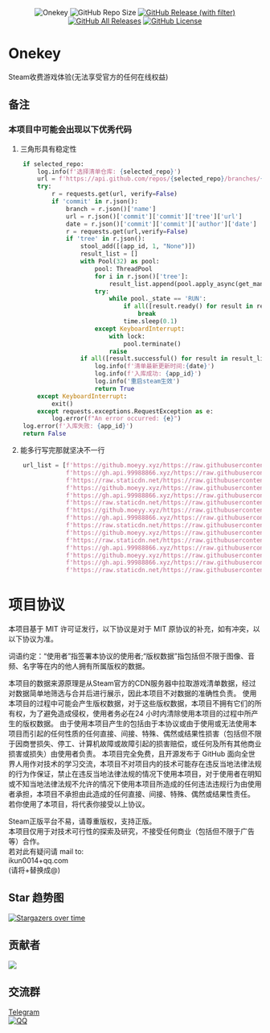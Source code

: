 <div align="center">

![Onekey](https://socialify.git.ci/ikun0014/Onekey/image?description=1&font=Inter&forks=1&issues=1&language=1&name=1&owner=1&pulls=1&stargazers=1&theme=Auto)
![GitHub Repo Size](https://img.shields.io/github/repo-size/ikun0014/Onekey?style=for-the-badge)
[![GitHub Release (with filter)](https://img.shields.io/github/v/release/ikun0014/Onekey?style=for-the-badge)](https://github.com/ikun0014/Onekey/releases/latest)
[![GitHub All Releases](https://img.shields.io/github/downloads/ikun0014/Onekey/total?style=for-the-badge&color=violet)](https://github.com/ikun0014/Onekey/releases)
[![GitHub License](https://img.shields.io/github/license/ikun0014/Onekey?style=for-the-badge)](https://github.com/ikun0014/Onekey/blob/main/LICENSE)

</div>

# Onekey
Steam收费游戏体验(无法享受官方的任何在线权益)  

## 备注
### 本项目中可能会出现以下优秀代码

1. 三角形具有稳定性
```python
    if selected_repo:
        log.info(f'选择清单仓库: {selected_repo}')
        url = f'https://api.github.com/repos/{selected_repo}/branches/{app_id}'
        try:
            r = requests.get(url, verify=False)
            if 'commit' in r.json():
                branch = r.json()['name']
                url = r.json()['commit']['commit']['tree']['url']
                date = r.json()['commit']['commit']['author']['date']
                r = requests.get(url,verify=False)
                if 'tree' in r.json():
                    stool_add([(app_id, 1, "None")])
                    result_list = []
                    with Pool(32) as pool:
                        pool: ThreadPool
                        for i in r.json()['tree']:
                            result_list.append(pool.apply_async(get_manifest, (branch, i['path'], get_steam_path(), app_id)))
                        try:
                            while pool._state == 'RUN':
                                if all([result.ready() for result in result_list]):
                                    break
                                time.sleep(0.1)
                        except KeyboardInterrupt:
                            with lock:
                                pool.terminate()
                            raise
                    if all([result.successful() for result in result_list]):
                        log.info(f'清单最新更新时间:{date}')
                        log.info(f'入库成功: {app_id}')
                        log.info('重启steam生效')
                        return True
        except KeyboardInterrupt:
            exit()
        except requests.exceptions.RequestException as e:
            log.error(f"An error occurred: {e}")
    log.error(f'入库失败: {app_id}')
    return False
```

2. 能多行写完那就坚决不一行
```python
    url_list = [f'https://github.moeyy.xyz/https://raw.githubusercontent.com/BlankTMing/ManifestAutoUpdate/{branch}/{path}',
                f'https://gh.api.99988866.xyz/https://raw.githubusercontent.com/BlankTMing/ManifestAutoUpdate/{branch}/{path}',
                f'https://raw.staticdn.net/https://raw.githubusercontent.com/BlankTMing/ManifestAutoUpdate/{branch}/{path}',
                f'https://github.moeyy.xyz/https://raw.githubusercontent.com/lls7890/Repository/{branch}/{path}',
                f'https://gh.api.99988866.xyz/https://raw.githubusercontent.com/lls7890/Repository/{branch}/{path}',
                f'https://raw.staticdn.net/https://raw.githubusercontent.com/lls7890/Repository/{branch}/{path}',
                f'https://github.moeyy.xyz/https://raw.githubusercontent.com/isKoi/Manifest-AutoUpdate/{branch}/{path}',
                f'https://gh.api.99988866.xyz/https://raw.githubusercontent.com/isKoi/Manifest-AutoUpdate/{branch}/{path}',
                f'https://raw.staticdn.net/https://raw.githubusercontent.com/isKoi/Manifest-AutoUpdate/{branch}/{path}',
                f'https://github.moeyy.xyz/https://raw.githubusercontent.com/qwq-xinkeng/awaqwqmain/{branch}/{path}',
                f'https://raw.staticdn.net/https://raw.githubusercontent.com/qwq-xinkeng/awaqwqmain/{branch}/{path}',
                f'https://gh.api.99988866.xyz/https://raw.githubusercontent.com/qwq-xinkeng/awaqwqmain/{branch}/{path}',
                f'https://github.moeyy.xyz/https://raw.githubusercontent.com/Onekey-Project/Manifest-AutoUpdate/{branch}/{path}',
                f'https://gh.api.99988866.xyz/https://raw.githubusercontent.com/Onekey-Project/Manifest-AutoUpdate/{branch}/{path}',
                f'https://raw.staticdn.net/https://raw.githubusercontent.com/Onekey-Project/Manifest-AutoUpdate/{branch}/{path}']
```

# 项目协议
本项目基于 MIT 许可证发行，以下协议是对于 MIT 原协议的补充，如有冲突，以以下协议为准。

词语约定：“使用者”指签署本协议的使用者;“版权数据”指包括但不限于图像、音频、名字等在内的他人拥有所属版权的数据。

本项目的数据来源原理是从Steam官方的CDN服务器中拉取游戏清单数据，经过对数据简单地筛选与合并后进行展示，因此本项目不对数据的准确性负责。
使用本项目的过程中可能会产生版权数据，对于这些版权数据，本项目不拥有它们的所有权，为了避免造成侵权，使用者务必在24 小时内清除使用本项目的过程中所产生的版权数据。
由于使用本项目产生的包括由于本协议或由于使用或无法使用本项目而引起的任何性质的任何直接、间接、特殊、偶然或结果性损害（包括但不限于因商誉损失、停工、计算机故障或故障引起的损害赔偿，或任何及所有其他商业损害或损失）由使用者负责。
本项目完全免费，且开源发布于 GitHub 面向全世界人用作对技术的学习交流，本项目不对项目内的技术可能存在违反当地法律法规的行为作保证，禁止在违反当地法律法规的情况下使用本项目，对于使用者在明知或不知当地法律法规不允许的情况下使用本项目所造成的任何违法违规行为由使用者承担，本项目不承担由此造成的任何直接、间接、特殊、偶然或结果性责任。
若你使用了本项目，将代表你接受以上协议。

Steam正版平台不易，请尊重版权，支持正版。  
本项目仅用于对技术可行性的探索及研究，不接受任何商业（包括但不限于广告等）合作。  
若对此有疑问请 mail to:  
ikun0014+qq.com  
(请将+替换成@)

## Star 趋势图

[![Stargazers over time](https://starchart.cc/ikun0014/Onekey.svg)](https://starchart.cc/ikun0014/Onekey)

## 贡献者

<a href="https://github.com/ikun0014/Onekey/graphs/contributors">
  <img src="https://contrib.rocks/image?repo=ikun0014/Onekey" />
</a>

## 交流群
[Telegram](https://t.me/OnekeyProject)  
<a target="_blank" href="https://qm.qq.com/cgi-bin/qm/qr?k=LIGCgexM7pKDdAzOYYt48-q3MKEJ86zQ&jump_from=webapi&authKey=phTpxY5oXbshlXPnxvgE1fgEq5jORww2Z77Wytdlfzc+gllkXNOq8SZYXgdVWjLU"><img border="0" src="//pub.idqqimg.com/wpa/images/group.png" alt="QQ" title="QQ"></a>